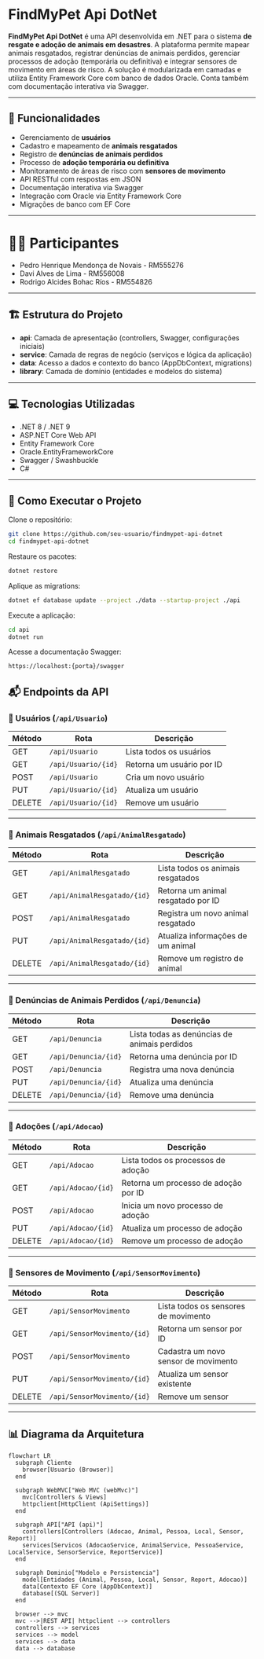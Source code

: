 # FindMyPet Api DotNet

**FindMyPet Api DotNet** é uma API desenvolvida em .NET para o sistema **de resgate e adoção de animais em desastres**. A plataforma permite mapear animais resgatados, registrar denúncias de animais perdidos, gerenciar processos de adoção (temporária ou definitiva) e integrar sensores de movimento em áreas de risco. A solução é modularizada em camadas e utiliza Entity Framework Core com banco de dados Oracle. Conta também com documentação interativa via Swagger.

---

## 📌 Funcionalidades

- Gerenciamento de **usuários**
- Cadastro e mapeamento de **animais resgatados**
- Registro de **denúncias de animais perdidos**
- Processo de **adoção temporária ou definitiva**
- Monitoramento de áreas de risco com **sensores de movimento**
- API RESTful com respostas em JSON
- Documentação interativa via Swagger
- Integração com Oracle via Entity Framework Core
- Migrações de banco com EF Core

---

# 👩‍💻 Participantes

- Pedro Henrique Mendonça de Novais - RM555276
- Davi Alves de Lima - RM556008
- Rodrigo Alcides Bohac Ríos - RM554826

---

## 🏗 Estrutura do Projeto

- **api**: Camada de apresentação (controllers, Swagger, configurações iniciais)
- **service**: Camada de regras de negócio (serviços e lógica da aplicação)
- **data**: Acesso a dados e contexto do banco (AppDbContext, migrations)
- **library**: Camada de domínio (entidades e modelos do sistema)

---

## 💻 Tecnologias Utilizadas

- .NET 8 / .NET 9
- ASP.NET Core Web API
- Entity Framework Core
- Oracle.EntityFrameworkCore
- Swagger / Swashbuckle
- C#

---

## 🚀 Como Executar o Projeto

Clone o repositório:

```bash
git clone https://github.com/seu-usuario/findmypet-api-dotnet
cd findmypet-api-dotnet
```

Restaure os pacotes:

```bash
dotnet restore
```

Aplique as migrations:

```bash
dotnet ef database update --project ./data --startup-project ./api
```

Execute a aplicação:
```bash
cd api
dotnet run
```

Acesse a documentação Swagger:
```bash
https://localhost:{porta}/swagger
```

## 📬 Endpoints da API

### 🔹 Usuários (`/api/Usuario`)

| Método | Rota                         | Descrição                   |
|--------|------------------------------|-----------------------------|
| GET    | `/api/Usuario`               | Lista todos os usuários     |
| GET    | `/api/Usuario/{id}`          | Retorna um usuário por ID   |
| POST   | `/api/Usuario`               | Cria um novo usuário        |
| PUT    | `/api/Usuario/{id}`          | Atualiza um usuário         |
| DELETE | `/api/Usuario/{id}`          | Remove um usuário           |

---

### 🔹 Animais Resgatados (`/api/AnimalResgatado`)

| Método | Rota                                   | Descrição                             |
|--------|----------------------------------------|---------------------------------------|
| GET    | `/api/AnimalResgatado`                 | Lista todos os animais resgatados     |
| GET    | `/api/AnimalResgatado/{id}`            | Retorna um animal resgatado por ID    |
| POST   | `/api/AnimalResgatado`                 | Registra um novo animal resgatado     |
| PUT    | `/api/AnimalResgatado/{id}`            | Atualiza informações de um animal     |
| DELETE | `/api/AnimalResgatado/{id}`            | Remove um registro de animal          |

---

### 🔹 Denúncias de Animais Perdidos (`/api/Denuncia`)

| Método | Rota                         | Descrição                                 |
|--------|------------------------------|-------------------------------------------|
| GET    | `/api/Denuncia`              | Lista todas as denúncias de animais perdidos |
| GET    | `/api/Denuncia/{id}`         | Retorna uma denúncia por ID               |
| POST   | `/api/Denuncia`              | Registra uma nova denúncia                |
| PUT    | `/api/Denuncia/{id}`         | Atualiza uma denúncia                     |
| DELETE | `/api/Denuncia/{id}`         | Remove uma denúncia                       |

---

### 🔹 Adoções (`/api/Adocao`)

| Método | Rota                         | Descrição                           |
|--------|------------------------------|-------------------------------------|
| GET    | `/api/Adocao`                | Lista todos os processos de adoção  |
| GET    | `/api/Adocao/{id}`           | Retorna um processo de adoção por ID|
| POST   | `/api/Adocao`                | Inicia um novo processo de adoção   |
| PUT    | `/api/Adocao/{id}`           | Atualiza um processo de adoção      |
| DELETE | `/api/Adocao/{id}`           | Remove um processo de adoção        |

---

### 🔹 Sensores de Movimento (`/api/SensorMovimento`)

| Método | Rota                                  | Descrição                              |
|--------|---------------------------------------|----------------------------------------|
| GET    | `/api/SensorMovimento`                | Lista todos os sensores de movimento   |
| GET    | `/api/SensorMovimento/{id}`           | Retorna um sensor por ID               |
| POST   | `/api/SensorMovimento`                | Cadastra um novo sensor de movimento   |
| PUT    | `/api/SensorMovimento/{id}`           | Atualiza um sensor existente           |
| DELETE | `/api/SensorMovimento/{id}`           | Remove um sensor                       |

---

## 📊 Diagrama da Arquitetura

```mermaid
flowchart LR
  subgraph Cliente
    browser[Usuario (Browser)]
  end

  subgraph WebMVC["Web MVC (webMvc)"]
    mvc[Controllers & Views]
    httpclient[HttpClient (ApiSettings)]
  end

  subgraph API["API (api)"]
    controllers[Controllers (Adocao, Animal, Pessoa, Local, Sensor, Report)]
    services[Servicos (AdocaoService, AnimalService, PessoaService, LocalService, SensorService, ReportService)]
  end

  subgraph Dominio["Modelo e Persistencia"]
    model[Entidades (Animal, Pessoa, Local, Sensor, Report, Adocao)]
    data[Contexto EF Core (AppDbContext)]
    database[(SQL Server)]
  end

  browser --> mvc
  mvc -->|REST API| httpclient --> controllers
  controllers --> services
  services --> model
  services --> data
  data --> database
